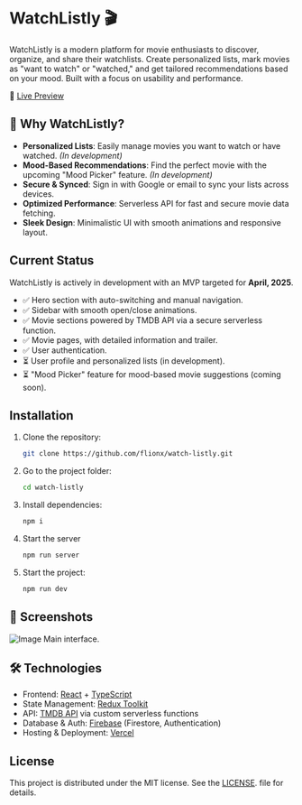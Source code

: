 # WatchListly 🎬

WatchListly is a modern platform for movie enthusiasts to discover, organize, and share their watchlists. Create personalized lists, mark movies as "want to watch" or "watched," and get tailored recommendations based on your mood. Built with a focus on usability and performance.

📍 [Live Preview](https://watch-listly.vercel.app/)

## 🚀 Why WatchListly?

- **Personalized Lists**: Easily manage movies you want to watch or have watched. *(In development)*  
- **Mood-Based Recommendations**: Find the perfect movie with the upcoming "Mood Picker" feature. *(In development)*  
- **Secure & Synced**: Sign in with Google or email to sync your lists across devices.
- **Optimized Performance**: Serverless API for fast and secure movie data fetching.  
- **Sleek Design**: Minimalistic UI with smooth animations and responsive layout.

## Current Status

WatchListly is actively in development with an MVP targeted for **April, 2025**.  
- ✅ Hero section with auto-switching and manual navigation.  
- ✅ Sidebar with smooth open/close animations.  
- ✅ Movie sections powered by TMDB API via a secure serverless function.
- ✅ Movie pages, with detailed information and trailer.   
- ✅ User authentication.  
- ⏳ User profile and personalized lists (in development).  
- ⏳ "Mood Picker" feature for mood-based movie suggestions (coming soon).  

## Installation

1. Clone the repository:  
   ```bash
   git clone https://github.com/flionx/watch-listly.git
2. Go to the project folder:
   ```bash
   cd watch-listly
   ```
3. Install dependencies:
   ```bash
   npm i
   ```
4. Start the server
   ```bash
   npm run server
   ```
5. Start the project:
   ```bash
   npm run dev
   ```

## 📸 Screenshots
![Image](https://github.com/user-attachments/assets/9bb52bdc-76c7-497c-b032-bc0599311151)
Main interface.

## 🛠 Technologies

- Frontend: [React](https://react.dev/) + [TypeScript](https://www.typescriptlang.org/)
- State Management: [Redux Toolkit](https://redux-toolkit.js.org/)
- API: [TMDB API](https://developer.themoviedb.org/) via custom serverless functions
- Database & Auth: [Firebase](https://firebase.google.com/) (Firestore, Authentication)
- Hosting & Deployment: [Vercel](https://vercel.com/)


 ## License  

This project is distributed under the MIT license. See the [LICENSE](LICENSE). file for details.
